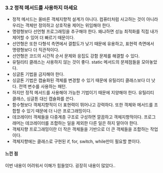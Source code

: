 ### 3.2 정적 메서드를 사용하지 마세요 
* 정적 메서드는 올바른 객체지향적 설계가 아니다. 컴퓨터처럼 사고하는 것이 아니라 우리는 객체만 정의하고 상호작용 제어는 위임해야 한다. 
* 명령형보다 선언형 프로그래밍을 추구해야 한다. 왜냐하면 성능 최적화를 직접 내가 제어할 수 있어 더 빠르기 때문이다.
* 선언형은 또한 다형석 측면에서 결합도가 낮기 때문에 유용하고, 표현력 측면에서 명령형보다 더 직관적이다. 
* 선언형은 코드의 시간적 순서 문제와 응집도 강함 문제를 해결할 수 있다. 
* 유틸리티 클래스는 사용하지 않는 것이 좋다. static 메서드의 문제점들을 모아놓았다. 
* 싱글톤 기법을 금지해야 한다. 
* 싱글톤 기법은 캡슐화된 객체를 변경할 수 있기 때문에 유틸리티 클래스보다 더 낫다. 전역 변수를 사용하는 패턴.
* 하지만 정적 메서드를 사용해야 가능한 기법이기 때문에 지양해야 한다. 유틸리티 클래스, 싱글톤 대신 캡슐화를 쓴다. 
* 함수형보다 객체지향적이 더 표현력이 뛰어나고 강력하다. 또한 객체와 메서드를 조합할 수 있기 때문에 더 나은 프로그래밍이다. 
* 데코레이터 객체들을 다중계층 구조로 구성하면 깔끔하고 객체지향적이다. 프로그래머는 데코레이터를 조합하는 일을 제외한 다른 일은 하지 말아야 한다. 
* 객체지향 프로그래밍이란 더 작은 객체들을 기반으로 더 큰 객체들을 조합하는 작업이다. 
* 객체지향에는 클래스로 구현된 if, for, switch, while만이 필요할 뿐이다. 


#### 느낀 점 <br />
이번 내용이 어려워서 이해가 힘들었다. 굉장히 내용이 많았다..
